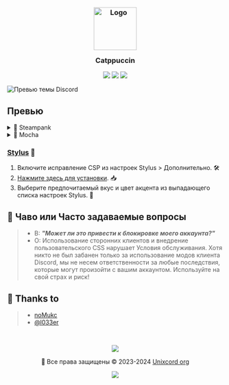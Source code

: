 

<h3 align="center">
	<img src="https://raw.githubusercontent.com/catppuccin/catppuccin/main/assets/logos/exports/1544x1544_circle.png" width="100" alt="Logo"/><br/>
	<img src="https://raw.githubusercontent.com/catppuccin/catppuccin/main/assets/misc/transparent.png" height="30" width="0px"/>
	Catppuccin
	<img src="https://raw.githubusercontent.com/catppuccin/catppuccin/main/assets/misc/transparent.png" height="30" width="0px"/>
</h3>

<p align="center">
    <a href="https://github.com/l033er/unixcord/stargazers"><img src="https://img.shields.io/github/stars/l033er/unixcord?colorA=363a4f&colorB=b7bdf8&style=for-the-badge"></a>
    <a href="https://github.com/l033er/unixcord/issues"><img src="https://img.shields.io/github/issues/l033er/unixcord?colorA=363a4f&colorB=f5a97f&style=for-the-badge"></a>
    <a href="https://github.com/l033er/unixcord/contributors"><img src="https://img.shields.io/github/contributors/l033er/unixcord?colorA=363a4f&colorB=a6da95&style=for-the-badge"></a>
</p>

![Превью темы Discord](https://media.discordapp.net/attachments/1276446945489190957/1276657272231038987/image.png?ex=66d041fc&is=66cef07c&hm=b766a4f4a4e105113dad6745b143419c6af2cc6ae924cc478a32fc33a1484335&=&format=webp&quality=lossless&width=1156&height=654)

## Превью

<details>
<summary>🌻 Steampank</summary>
<img src="assets/steampank-theme.png"/>
</details>
<details>
<summary>🌿 Mocha</summary>
<img src="assets/mocha.webp"/>
</details>


### [Stylus](https://github.com/openstyles/stylus) 🎨

1. Включите исправление CSP из настроек Stylus > Дополнительно. 🛠️
2. [Нажмите здесь для установки](https://github.com/catppuccin/discord/raw/main/discord.user.css). 📥
3. Выберите предпочитаемый вкус и цвет акцента из выпадающего списка настроек Stylus. 🌈

## 🙋 Чаво или Часто задаваемые вопросы 

> - В: **_"Может ли это привести к блокировке моего аккаунта?"_**
> - О: Использование сторонних клиентов и внедрение пользовательского CSS нарушает Условия обслуживания. Хотя никто не был забанен только за использование модов клиента Discord, мы не несем ответственности за любые последствия, которые могут произойти с вашим аккаунтом. Используйте на свой страх и риск!
  
## 💝 Thanks to

> - [noMukc](https://github.com/noMukc)
> - [@l033er](https://t.me/l033er)

&nbsp;

<p align="center"><img src="https://raw.githubusercontent.com/catppuccin/catppuccin/main/assets/footers/gray0_ctp_on_line.svg?sanitize=true" /></p>
<p align="center">🌟 Все права защищены &copy; 2023-2024 <a href="https://github.com/l033er" target="_blank">Unixcord org</a></p>
<p align="center"><a href="https://github.com/l033er/unixcord/blob/main/LICENSE"><img src="https://img.shields.io/static/v1.svg?style=for-the-badge&label=License&message=Custom&colorA=363a4f&colorB=b7bdf8"/></a></p>
